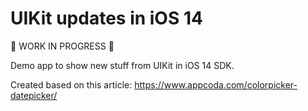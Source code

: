 # UIKit updates in iOS 14

 🚧 WORK IN PROGRESS 🚧

Demo app to show new stuff from UIKit in iOS 14 SDK.

Created based on this article: <https://www.appcoda.com/colorpicker-datepicker/>
